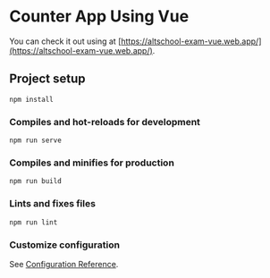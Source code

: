 # Counter App Using Vue

You can check it out using at [https://altschool-exam-vue.web.app/](https://altschool-exam-vue.web.app/).

## Project setup

`npm install`

### Compiles and hot-reloads for development

`npm run serve`

### Compiles and minifies for production

`npm run build`

### Lints and fixes files

`npm run lint`

### Customize configuration

See [Configuration Reference](https://cli.vuejs.org/config/).
